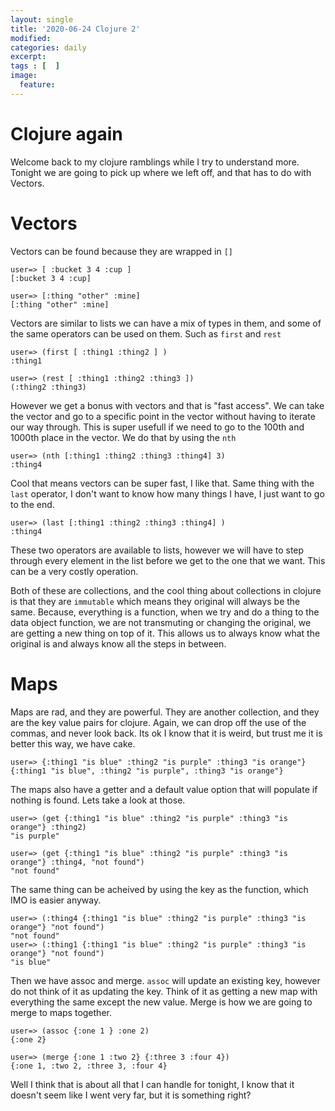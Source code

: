 ```yaml
---
layout: single
title: '2020-06-24 Clojure 2'
modified:
categories: daily
excerpt:
tags : [  ]
image:
  feature:
---
```

# Clojure again
Welcome back to my clojure ramblings while I try to understand more.  
Tonight we are going to pick up where we left off, and that has to do with Vectors.

# Vectors
Vectors can be found because they are wrapped in `[]`
```
user=> [ :bucket 3 4 :cup ]
[:bucket 3 4 :cup]

user=> [:thing "other" :mine]
[:thing "other" :mine]
```
Vectors are similar to lists we can have a mix of types in them, and some of the same operators can be used on them.
Such as `first` and `rest`
```
user=> (first [ :thing1 :thing2 ] )
:thing1

user=> (rest [ :thing1 :thing2 :thing3 ])
(:thing2 :thing3)
```
However we get a bonus with vectors and that is "fast access".  We can take the vector and go to a specific point in the vector without having to iterate our way through. This is super usefull if we need to go to the 100th and 1000th place in the vector.  We do that by using the `nth`
```
user=> (nth [:thing1 :thing2 :thing3 :thing4] 3)
:thing4
```
Cool  that means vectors can be super fast, I like that. 
Same thing with the `last` operator, I don't want to know how many things I have, I just want to go to the end. 
```
user=> (last [:thing1 :thing2 :thing3 :thing4] )
:thing4
```
These two operators are available to lists, however we will have to step through every element in the list before we get to the one that we want.  This can be a very costly operation.

Both of these are collections, and the cool thing about collections in clojure is that they are `immutable` which means they original will always be the same.  Because, everything is a function, when we try and do a thing to the data object function, we are not transmuting or changing the original, we are getting a new thing on top of it.  This allows us to always know what the original is and always know all the steps in between. 

# Maps
Maps are rad, and they are powerful.  They are another collection, and they are the key value pairs for clojure.
Again, we can drop off the use of the commas, and never look back.  Its ok I know that it is weird, but trust me it is better this way, we have cake.
```
user=> {:thing1 "is blue" :thing2 "is purple" :thing3 "is orange"}
{:thing1 "is blue", :thing2 "is purple", :thing3 "is orange"}
```
The maps also have a getter and a default value option that will populate if nothing is found. Lets take a look at those. 

```
user=> (get {:thing1 "is blue" :thing2 "is purple" :thing3 "is orange"} :thing2)
"is purple"

user=> (get {:thing1 "is blue" :thing2 "is purple" :thing3 "is orange"} :thing4, "not found")
"not found"

```
The same thing can be acheived by using the key as the function, which IMO is easier anyway.
```
user=> (:thing4 {:thing1 "is blue" :thing2 "is purple" :thing3 "is orange"} "not found")
"not found"
user=> (:thing1 {:thing1 "is blue" :thing2 "is purple" :thing3 "is orange"} "not found")
"is blue"
```
Then we have assoc and merge.  `assoc` will update an existing key, however do not think of it as updating the key. Think of it as getting a new map with everything the same except the new value.
Merge is how we are going to merge to maps together.

```
user=> (assoc {:one 1 } :one 2)
{:one 2}

user=> (merge {:one 1 :two 2} {:three 3 :four 4})
{:one 1, :two 2, :three 3, :four 4}

```
Well I think that is about all that I can handle for tonight, I know that it doesn't seem like I went very far, but it is something right?


